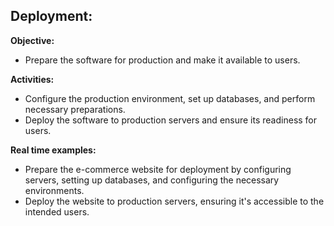 ﻿## Deployment: ##

**Objective:**

- Prepare the software for production and make it available to users.

**Activities:**

- Configure the production environment, set up databases, and perform necessary preparations.
- Deploy the software to production servers and ensure its readiness for users.

**Real time examples:**

- Prepare the e-commerce website for deployment by configuring servers, setting up databases, and configuring the necessary environments.
- Deploy the website to production servers, ensuring it's accessible to the intended users.


